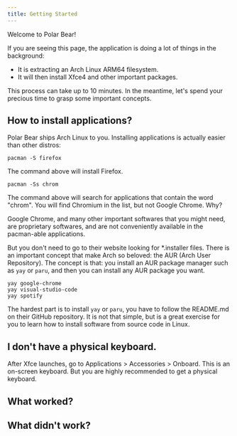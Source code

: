 ```yaml
---
title: Getting Started
---
```


Welcome to Polar Bear!

If you are seeing this page, the application is doing a lot of things in the background:

- It is extracting an Arch Linux ARM64 filesystem.
- It will then install Xfce4 and other important packages.

This process can take up to 10 minutes. In the meantime, let's spend your precious time to grasp some important concepts.

## How to install applications?

Polar Bear ships Arch Linux to you. Installing applications is actually easier than other distros:

```
pacman -S firefox
```

The command above will install Firefox.

```
pacman -Ss chrom
```

The command above will search for applications that contain the word "chrom". You will find Chromium in the list, but not Google Chrome. Why?

Google Chrome, and many other important softwares that you might need, are proprietary softwares, and are not conveniently available in the pacman-able applications.

But you don't need to go to their website looking for \*.installer files. There is an important concept that make Arch so beloved: the AUR (Arch User Repository). The concept is that: you install an AUR package manager such as `yay` or `paru`, and then you can install any AUR package you want.

```
yay google-chrome
yay visual-studio-code
yay spotify
```

The hardest part is to install `yay` or `paru`, you have to follow the README.md on their GitHub repository. It is not that simple, but is a great exercise for you to learn how to install software from source code in Linux.

## I don't have a physical keyboard.

After Xfce launches, go to Applications > Accessories > Onboard. This is an on-screen keyboard. But you are highly recommended to get a physical keyboard.

## What worked?

## What didn't work?
